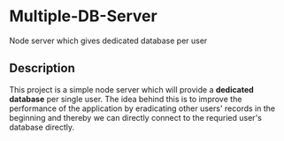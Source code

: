 # Multiple-DB-Server
Node server which gives dedicated database per user 

## Description
This project is a simple node server which will provide a **dedicated database** per single user. The idea behind this is to improve the
performance of the application by eradicating other users' records in the beginning and thereby we can directly connect to the requried
user's database directly.
